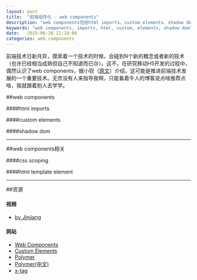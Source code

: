 ```yaml
---
layout: post
title:  "前端组件化 - web components"
description: "web components包括html imports、custom elements、shadow dom，实现web组件化"
keywords: "web components, imports, html, custom, elements, shadow dom"
date:   2015-06-28 22:18:00
categories: web components
---
```


前端技术日新月异，摸索着一个技术的时候，会碰到N个新的概念或者新的技术（也许已经相当成熟但自己不知道而已😢）。这不，在研究移动H5开发的过程中，偶然认识了web components，据小钗（[原文](http://www.cnblogs.com/yexiaochai/p/4219523.html)）介绍，这可能是推进前端技术发展的一个重要技术。无奈没有人来指导我啊，只能看着牛人的博客说点啥推荐点啥，我就跟着别人去学学。

##web components

####html imports

####custom elements

####shadow dom

<hr/>

##web components相关

####css scoping

####html template element

<hr/>

##资源

#### 视频
- [by Jinjiang](http://www.tudou.com/listplay/r0pA0z77CgM/9UZ7gHj8fuM.html)

#### 网站
- [Web Components](http://webcomponents.org)
- [Custom Elements](http://customelements.org)
- [Polymer](http://www.polymer-project.org)
- [Polymer(中文)](http://docs.polymerchina.org)
- [x-tag](http://x-tags.org)